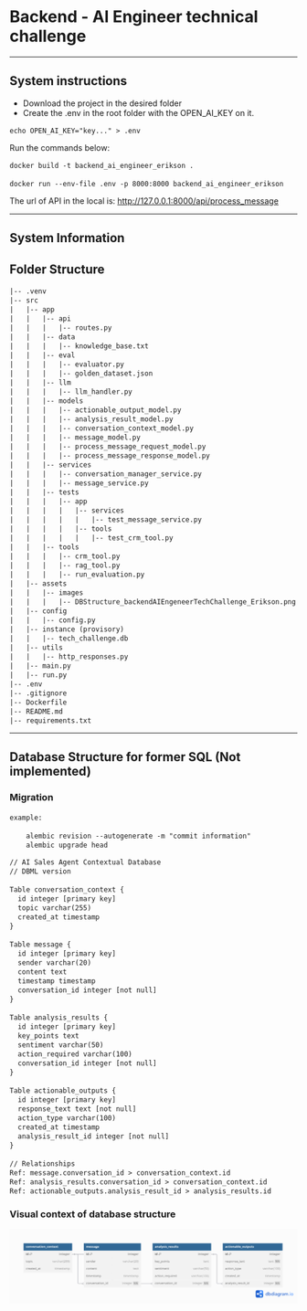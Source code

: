 # Backend - AI Engineer technical challenge

---

## System instructions

- Download the project in the desired folder
- Create the .env in the root folder with the OPEN_AI_KEY on it.

```
echo OPEN_AI_KEY="key..." > .env
```

Run the commands below:

```
docker build -t backend_ai_engineer_erikson .

docker run --env-file .env -p 8000:8000 backend_ai_engineer_erikson
```

The url of API in the local is:
http://127.0.0.1:8000/api/process_message

---

## System Information

## Folder Structure

    |-- .venv
    |-- src
    |   |-- app
    |   |   |-- api
    |   |   |   |-- routes.py
    |   |   |-- data
    |   |   |   |-- knowledge_base.txt
    |   |   |-- eval
    |   |   |   |-- evaluator.py
    |   |   |   |-- golden_dataset.json
    |   |   |-- llm
    |   |   |   |-- llm_handler.py
    |   |   |-- models
    |   |   |   |-- actionable_output_model.py
    |   |   |   |-- analysis_result_model.py
    |   |   |   |-- conversation_context_model.py
    |   |   |   |-- message_model.py
    |   |   |   |-- process_message_request_model.py
    |   |   |   |-- process_message_response_model.py
    |   |   |-- services
    |   |   |   |-- conversation_manager_service.py
    |   |   |   |-- message_service.py
    |   |   |-- tests
    |   |   |   |-- app
    |   |   |   |   |-- services
    |   |   |   |   |   |-- test_message_service.py
    |   |   |   |   |-- tools
    |   |   |   |   |   |-- test_crm_tool.py
    |   |   |-- tools
    |   |   |   |-- crm_tool.py
    |   |   |   |-- rag_tool.py
    |   |   |   |-- run_evaluation.py
    |   |-- assets
    |   |   |-- images
    |   |   |   |-- DBStructure_backendAIEngeneerTechChallenge_Erikson.png
    |   |-- config
    |   |   |-- config.py
    |   |-- instance (provisory)
    |   |   |-- tech_challenge.db
    |   |-- utils
    |   |   |-- http_responses.py
    |   |-- main.py
    |   |-- run.py
    |-- .env
    |-- .gitignore
    |-- Dockerfile
    |-- README.md
    |-- requirements.txt


---

## Database Structure for former SQL (Not implemented)

### Migration
````
example:

    alembic revision --autogenerate -m "commit information"
    alembic upgrade head
````

    // AI Sales Agent Contextual Database
    // DBML version
    
    Table conversation_context {
      id integer [primary key]
      topic varchar(255)
      created_at timestamp
    }
    
    Table message {
      id integer [primary key]
      sender varchar(20)
      content text
      timestamp timestamp
      conversation_id integer [not null]
    }
    
    Table analysis_results {
      id integer [primary key]
      key_points text
      sentiment varchar(50)
      action_required varchar(100)
      conversation_id integer [not null]
    }
    
    Table actionable_outputs {
      id integer [primary key]
      response_text text [not null]
      action_type varchar(100)
      created_at timestamp
      analysis_result_id integer [not null]
    }
    
    // Relationships
    Ref: message.conversation_id > conversation_context.id
    Ref: analysis_results.conversation_id > conversation_context.id
    Ref: actionable_outputs.analysis_result_id > analysis_results.id

### Visual context of database structure
![Database Diagram](src/assets/images/DBStructure_backendAIEngeneerTechChallenge_Erikson.png)
